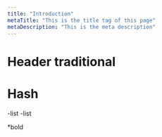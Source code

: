 ```yaml
---
title: "Introduction"
metaTitle: "This is the title tag of this page"
metaDescription: "This is the meta description"
---
```



<h1> Header traditional </h1>

# Hash 

-list
-list

*bold

